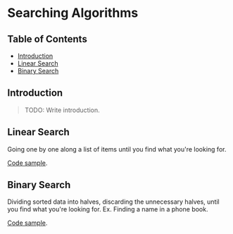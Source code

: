 # Searching Algorithms

## Table of Contents

* [Introduction](#introduction)
* [Linear Search](#linear-search)
* [Binary Search](#binary-search)

## Introduction

> TODO: Write introduction.

## Linear Search

Going one by one along a list of items until you find what you're looking for.

[Code sample](../programming-in-java/07-sample-code#linear-search).

## Binary Search

Dividing sorted data into halves, discarding the unnecessary halves, until you
find what you're looking for. Ex. Finding a name in a phone book.

[Code sample](../programming-in-java/07-sample-code#binary-search).
